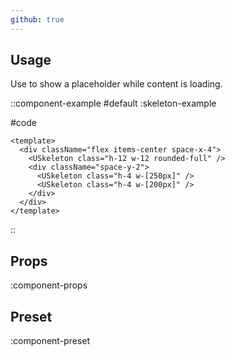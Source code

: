 ```yaml
---
github: true
---
```


## Usage

Use to show a placeholder while content is loading.

::component-example
#default
:skeleton-example

#code
```vue
<template>
  <div className="flex items-center space-x-4">
    <USkeleton class="h-12 w-12 rounded-full" />
    <div className="space-y-2">
      <USkeleton class="h-4 w-[250px]" />
      <USkeleton class="h-4 w-[200px]" />
    </div>
  </div>
</template>
```
::

## Props

:component-props

## Preset

:component-preset

